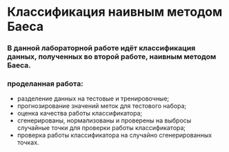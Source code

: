 # Классификация наивным методом Баеса
### В данной лабораторной работе идёт классификация данных, полученных во второй работе, наивным методом Баеса.

### проделанная работа:
- разделение данных на тестовые и тренировочные;
- прогнозирование значений меток для тестового набора;
- оценка качества работы классификатора;
- сгенерированы, нормализованы и проверены на выбросы случайные точки для проверки работы классификатора;
- проверка работы классификатора на случайно сгенерированных точках.

